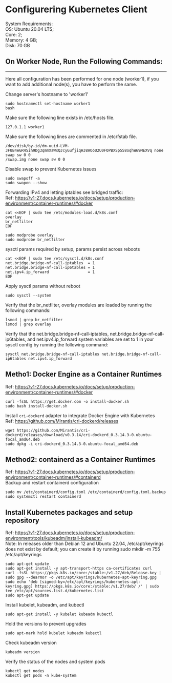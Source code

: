 # Configurering Kubernetes Client

System Requirements:  
OS: Ubuntu 20.04 LTS;  
Core: 2;  
Memory: 4 GB;  
Disk: 70 GB

On Worker Node, Run the Following Commands:
-------------------------------------------
-------------------------------------------
Here all configuration has been performed for one node (worker1), if you want to add additional node(s), you have to perform the same. 

Change server's hostname to 'worker1'
```
sudo hostnamectl set-hostname worker1
bash
```

Make sure the following line exists in /etc/hosts file.
```
127.0.1.1 worker1
```

Make sure the following lines are commented in /etc/fstab file.
```
/dev/disk/by-id/dm-uuid-LVM-3FUB4eGR4Sih9Dg3qmmXaWxQJcyGufjiqHJ8AOoU2U0FOPBXSp558oqhW69MEXVq none swap sw 0 0
/swap.img none swap sw 0 0
```

Disable swap to prevent Kubernetes issues
```
sudo swapoff -a
sudo swapon --show
```

Forwarding IPv4 and letting iptables see bridged traffic:  
Ref: https://v1-27.docs.kubernetes.io/docs/setup/production-environment/container-runtimes/#docker
```
cat <<EOF | sudo tee /etc/modules-load.d/k8s.conf
overlay
br_netfilter
EOF
```
```
sudo modprobe overlay
sudo modprobe br_netfilter
```
sysctl params required by setup, params persist across reboots
```
cat <<EOF | sudo tee /etc/sysctl.d/k8s.conf
net.bridge.bridge-nf-call-iptables  = 1
net.bridge.bridge-nf-call-ip6tables = 1
net.ipv4.ip_forward                 = 1
EOF
```
Apply sysctl params without reboot
```
sudo sysctl --system
```
Verify that the br_netfilter, overlay modules are loaded by running the following commands:
```
lsmod | grep br_netfilter
lsmod | grep overlay
```
Verify that the net.bridge.bridge-nf-call-iptables, net.bridge.bridge-nf-call-ip6tables, and net.ipv4.ip_forward system variables are set to 1 in your sysctl config by running the following command:
```
sysctl net.bridge.bridge-nf-call-iptables net.bridge.bridge-nf-call-ip6tables net.ipv4.ip_forward
```


Metho1: Docker Engine as a Container Runtimes
---------------------------------------
Ref: https://v1-27.docs.kubernetes.io/docs/setup/production-environment/container-runtimes/#docker
```
curl -fsSL https://get.docker.com -o install-docker.sh
sudo bash install-docker.sh
```
Install ```cri-dockerd``` adapter to integrate Docker Engine with Kubernetes  
Ref: https://github.com/Mirantis/cri-dockerd/releases
```
wget https://github.com/Mirantis/cri-dockerd/releases/download/v0.3.14/cri-dockerd_0.3.14.3-0.ubuntu-focal_amd64.deb
sudo dpkg -i cri-dockerd_0.3.14.3-0.ubuntu-focal_amd64.deb
```

Method2: containerd as a Container Runtimes
-------------------------------------------
Ref: https://v1-27.docs.kubernetes.io/docs/setup/production-environment/container-runtimes/#containerd  
Backup and restart containerd configuration
```
sudo mv /etc/containerd/config.toml /etc/containerd/config.toml.backup
sudo systemctl restart containerd
````




Install Kubernetes packages and setup repository
------------------------------------------------
Ref: https://v1-27.docs.kubernetes.io/docs/setup/production-environment/tools/kubeadm/install-kubeadm/  
Note: In releases older than Debian 12 and Ubuntu 22.04, /etc/apt/keyrings does not exist by default; you can create it by running sudo mkdir -m 755 /etc/apt/keyrings
```
sudo apt-get update
sudo apt-get install -y apt-transport-https ca-certificates curl
curl -fsSL https://pkgs.k8s.io/core:/stable:/v1.27/deb/Release.key | sudo gpg --dearmor -o /etc/apt/keyrings/kubernetes-apt-keyring.gpg
sudo echo 'deb [signed-by=/etc/apt/keyrings/kubernetes-apt-keyring.gpg] https://pkgs.k8s.io/core:/stable:/v1.27/deb/ /' | sudo tee /etc/apt/sources.list.d/kubernetes.list
sudo apt-get update
```

Install kubelet, kubeadm, and kubectl
```
sudo apt-get install -y kubelet kubeadm kubectl
```

Hold the versions to prevent upgrades
```
sudo apt-mark hold kubelet kubeadm kubectl
```

Check kubeadm version
```
kubeadm version
```


Verify the status of the nodes and system pods
```
kubectl get nodes
kubectl get pods -n kube-system
```
